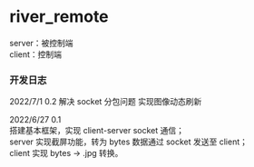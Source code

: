 # river_remote  
server：被控制端  
client：控制端

### 开发日志
2022/7/1 0.2
解决 socket 分包问题
实现图像动态刷新

2022/6/27 0.1  
搭建基本框架，实现 client-server socket 通信；  
server 实现截屏功能，转为 bytes 数据通过 socket 发送至 client；  
client 实现 bytes -> .jpg 转换。